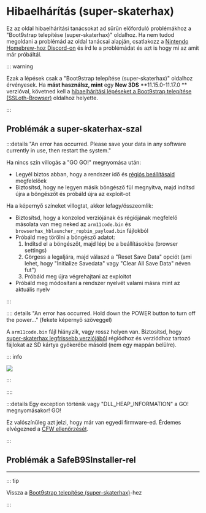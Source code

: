 # Hibaelhárítás (super-skaterhax)

Ez az oldal hibaelhárítási tanácsokat ad sűrűn előforduló problémákhoz a "Boot9strap telepítése (super-skaterhax)" oldalhoz. Ha nem tudod megoldani a problémád az oldal tanácsai alapján, csatlakozz a [Nintendo Homebrew-hoz Discord-on](https://discord.gg/MWxPgEp) és írd le a problémádat és azt is hogy mi az amit már próbáltál.

::: warning

Ezak a lépések csak a "Boot9strap telepítése (super-skaterhax)" oldalhoz érvényesek. Ha **mást használsz, mint** egy **New 3DS** \*\*11.15.0-11.17.0 \*\* verzióval, követned kell a [hibaelhárítási lépéseket a Boot9strap telepítése (SSLoth-Browser)](troubleshooting-ssloth-browser) oldalhoz helyette.

:::

## Problémák a super-skaterhax-szal

:::details "An error has occurred. Please save your data in any software currently in use, then restart the system."

Ha nincs szín villogás a "GO GO!" megnyomása után:

- Legyél biztos abban, hogy a rendszer idő és [régiós beállításaid](/images/screenshots/skaterhax/skater-lang.png) megfelelőek
- Biztosítsd, hogy ne legyen másik böngésző fül megnyitva, majd indítsd újra a böngészőt és próbáld újra az exploit-ot

Ha a képernyő színeket villogtat, akkor lefagy/összeomlik:

- Biztosítsd, hogy a konzolod verziójának és régiójának megfelelő másolata van meg neked az `arm11code.bin` és `browserhax_hblauncher_ropbin_payload.bin` fájlokból
- Próbáld meg törölni a böngésző adatot:
  1. Indítsd el a böngészőt, majd lépj be a beállításokba (browser settings)
  2. Görgess a legaljára, majd válaszd a "Reset Save Data" opciót (ami lehet, hogy "Initialize Savedata" vagy "Clear All Save Data" néven fut")
  3. Próbáld meg újra végrehajtani az exploitot
- Próbáld meg módosítani a rendszer nyelvét valami másra mint az aktuális nyelv

:::

:::: details "An error has occurred. Hold down the POWER button to turn off the power..." (fekete képernyő szöveggel)

A `arm11code.bin` fájl hiányzik, vagy rossz helyen van. Biztosítsd, hogy [super-skaterhax legfrissebb verziójából](https://skater.nintendohomebrew.com/) régiódhoz és verziódhoz tartozó fájlokat az SD kártya gyökerébe másold (nem egy mappán belülre).

::: info

![](/images/screenshots/skaterhax/skater-root-layout.png)

:::

::::

:::details Egy exception történik vagy "DLL_HEAP_INFORMATION" a GO! megnyomásakor! GO!

Ez valószínűleg azt jelzi, hogy már van egyedi firmware-ed. Érdemes elvégezned a [CFW ellenőrzését](checking-for-cfw).

:::

## Problémák a SafeB9SInstaller-rel

<!--@include: ./_include/troubleshooting-sb9si-bin.md -->

<!--@include: ./_include/troubleshooting-sb9si-common.md -->

<!--@include: ./_include/troubleshooting-get-help-common.md -->

---

::: tip

Vissza a [Boot9strap telepítése (super-skaterhax)](installing-boot9strap-\(super-skaterhax\))-hez

:::

<!--@include: ./_include/troubleshooting-return.md -->
